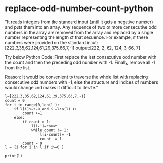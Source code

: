 # replace-odd-number-count-python
"It reads integers from the standard input (until it gets a negative number) and puts them into an array.
Any sequence of two or more consecutive odd numbers in the array are removed from the array and replaced by a single number representing the length of that sequence.
For example, if these numbers were provided on the standard input:[222,3,35,62,124,61,29,375,66,7,-1]
output:[222, 2, 62, 124, 3, 66, 7]

Try below Python Code: First replace the last consecutive odd number with the count and then the preceding odd number with -1. Finally, remove all -1 from the list.

Reason: It would be convenient to traverse the whole list with replacing consecutive odd numbers with -1, else the structure and indices of numbers would change and makes it difficult to iterate."

```
l=[222,3,35,62,124,61,29,375,66,7,-1]
count = 0
for i in range(0,len(l)):
    if l[i]%2!=0 and i!=len(l)-1:
        count +=1
    else:
        if count > 1:
            l[i-1]=count
            while count != 1:
                l[i-count]= -1
                count -= 1
        count = 0
l = [i for i in l if i>=0 ]

print(l)
```
